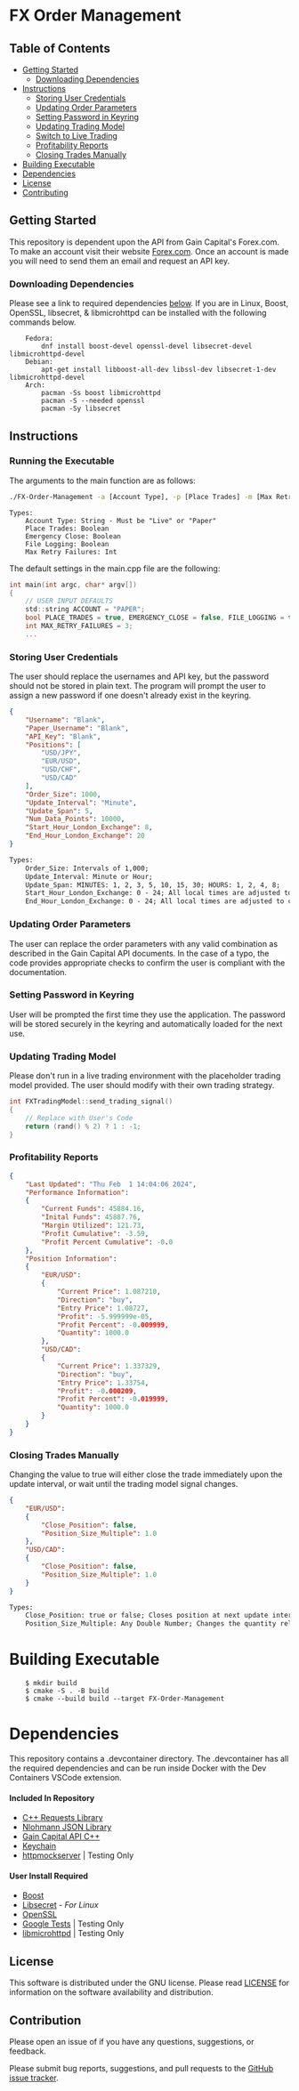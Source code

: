 
# FX Order Management

## Table of Contents

* [Getting Started](#Getting-Started)
    * [Downloading Dependencies](#Downloading-Dependencies)
* [Instructions](#Instructions)
    * [Storing User Credentials](#Storing-User-Credentials)
    * [Updating Order Parameters](#Updating-Order-Parameters)
    * [Setting Password in Keyring](#Setting-Password-in-Keyring)
    * [Updating Trading Model](#Updating-Trading-Model)
    * [Switch to Live Trading](#Switch-to-Live-Trading)
    * [Profitability Reports](#Profitability-Reports)
    * [Closing Trades Manually](#Closing-Trades-Manually)
* [Building Executable](#Building-Executable)
* [Dependencies](#Dependencies)
* [License](#License)
* [Contributing](#Contribution)

## Getting Started

This repository is dependent upon the API from Gain Capital's Forex.com. To make an account visit their website [Forex.com](https://www.forex.com). Once an account is made you will need to send them an email and request an API key.

### Downloading Dependencies

Please see a link to required dependencies [below](#Dependencies). If you are in Linux, Boost, OpenSSL, libsecret, & libmicrohttpd can be installed with the following commands below. 

```
    Fedora:
        dnf install boost-devel openssl-devel libsecret-devel libmicrohttpd-devel
    Debian:
        apt-get install libboost-all-dev libssl-dev libsecret-1-dev libmicrohttpd-devel
    Arch: 
        pacman -Ss boost libmicrohttpd
        pacman -S --needed openssl
        pacman -Sy libsecret
```

## Instructions

### Running the Executable

The arguments to the main function are as follows:

```bash
./FX-Order-Management -a [Account Type], -p [Place Trades] -m [Max Retry Failures] -e [Emergency Close] -f [File Logging]
```

```text
Types:
    Account Type: String - Must be "Live" or "Paper" 
    Place Trades: Boolean 
    Emergency Close: Boolean
    File Logging: Boolean 
    Max Retry Failures: Int 
```

The default settings in the main.cpp file are the following:

```c
int main(int argc, char* argv[])
{
    // USER INPUT DEFAULTS
    std::string ACCOUNT = "PAPER";
    bool PLACE_TRADES = true, EMERGENCY_CLOSE = false, FILE_LOGGING = true;
    int MAX_RETRY_FAILURES = 3;
    ...
```

### Storing User Credentials

The user should replace the usernames and API key, but the password should not be stored in plain text. The program will prompt the user to assign a new password if one doesn't already exist in the keyring.

```json
{
    "Username": "Blank",
    "Paper_Username": "Blank",
    "API_Key": "Blank",
    "Positions": [
        "USD/JPY",
        "EUR/USD",
        "USD/CHF",
        "USD/CAD"
    ],
    "Order_Size": 1000,
    "Update_Interval": "Minute",
    "Update_Span": 5,
    "Num_Data_Points": 10000,
    "Start_Hour_London_Exchange": 8,
    "End_Hour_London_Exchange": 20
}
```

```txt
Types:
    Order_Size: Intervals of 1,000;
    Update_Interval: Minute or Hour;
    Update_Span: MINUTES: 1, 2, 3, 5, 10, 15, 30; HOURS: 1, 2, 4, 8;
    Start_Hour_London_Exchange: 0 - 24; All local times are adjusted to coordinate with the London Forex Exchange;
    End_Hour_London_Exchange: 0 - 24; All local times are adjusted to coordinate with the London Forex Exchange;
```

### Updating Order Parameters

The user can replace the order parameters with any valid combination as described in the Gain Capital API documents. In the case of a typo, the code provides appropriate checks to confirm the user is compliant with the documentation.


### Setting Password in Keyring

User will be prompted the first time they use the application. The password will be stored securely in the keyring and automatically loaded for the next use.

### Updating Trading Model

Please don't run in a live trading environment with the placeholder trading model provided. The user should modify with their own trading strategy.

```c
int FXTradingModel::send_trading_signal()
{
    // Replace with User's Code 
    return (rand() % 2) ? 1 : -1;
}
```

### Profitability Reports

```json
{
    "Last Updated": "Thu Feb  1 14:04:06 2024",
    "Performance Information": 
    {
        "Current Funds": 45884.16,
        "Inital Funds": 45887.76,
        "Margin Utilized": 121.73,
        "Profit Cumulative": -3.59,
        "Profit Percent Cumulative": -0.0
    },
    "Position Information": 
    {
        "EUR/USD": 
        {
            "Current Price": 1.087210,
            "Direction": "buy",
            "Entry Price": 1.08727,
            "Profit": -5.999999e-05,
            "Profit Percent": -0.009999,
            "Quantity": 1000.0
        },
        "USD/CAD": 
        {
            "Current Price": 1.337329,
            "Direction": "buy",
            "Entry Price": 1.33754,
            "Profit": -0.000209,
            "Profit Percent": -0.019999,
            "Quantity": 1000.0
        }
    }
}
```

### Closing Trades Manually

Changing the value to true will either close the trade immediately upon the update interval, or wait until the trading model signal changes.

```json
{
    "EUR/USD": 
    {
        "Close_Position": false,
        "Position_Size_Multiple": 1.0
    },
    "USD/CAD": 
    {
        "Close_Position": false,
        "Position_Size_Multiple": 1.0
    }
}
```

```txt
Types:
    Close_Position: true or false; Closes position at next update interval;
    Position_Size_Multiple: Any Double Number; Changes the quantity relative to the Order_Size;
```

# Building Executable

```
    $ mkdir build
    $ cmake -S . -B build
    $ cmake --build build --target FX-Order-Management
```

# Dependencies

This repository contains a .devcontainer directory. The .devcontainer has all the required dependencies and can be run inside Docker with the Dev Containers VSCode extension.

#### Included In Repository

- [C++ Requests Library](https://github.com/libcpr/cpr) 
- [Nlohmann JSON Library](https://github.com/nlohmann/json) 
- [Gain Capital API C++](https://github.com/andrew-drogalis/Gain-Capital-API-Cpp) 
- [Keychain](https://github.com/hrantzsch/keychain) 
- [httpmockserver](https://github.com/seznam/httpmockserver) | Testing Only

#### User Install Required

- [Boost](https://www.boost.org/) 
- [Libsecret](https://wiki.gnome.org/Projects/Libsecret) - *For Linux*
- [OpenSSL](https://www.openssl.org/)
- [Google Tests](https://github.com/google/googletest) | Testing Only
- [libmicrohttpd](https://www.gnu.org/software/libmicrohttpd/) | Testing Only

## License

This software is distributed under the GNU license. Please read [LICENSE](https://github.com/andrew-drogalis/FX-Order-Management/blob/main/LICENSE) for information on the software availability and distribution.

## Contribution

Please open an issue of if you have any questions, suggestions, or feedback.

Please submit bug reports, suggestions, and pull requests to the [GitHub issue tracker](https://github.com/andrew-drogalis/FX-Order-Management/issues).
